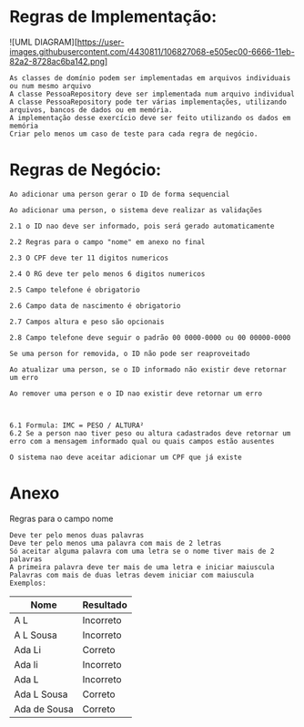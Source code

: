# Regras de Implementação:

![UML DIAGRAM][https://user-images.githubusercontent.com/4430811/106827068-e505ec00-6666-11eb-82a2-8728ac6ba142.png]

    As classes de domínio podem ser implementadas em arquivos individuais ou num mesmo arquivo
    A classe PessoaRepository deve ser implementada num arquivo individual
    A classe PessoaRepository pode ter várias implementações, utilizando arquivos, bancos de dados ou em memória.
    A implementação desse exercício deve ser feito utilizando os dados em memória
    Criar pelo menos um caso de teste para cada regra de negócio.

# Regras de Negócio:

    Ao adicionar uma person gerar o ID de forma sequencial

    Ao adicionar uma person, o sistema deve realizar as validações

    2.1 o ID nao deve ser informado, pois será gerado automaticamente

    2.2 Regras para o campo "nome" em anexo no final

    2.3 O CPF deve ter 11 digitos numericos

    2.4 O RG deve ter pelo menos 6 digitos numericos

    2.5 Campo telefone é obrigatorio

    2.6 Campo data de nascimento é obrigatorio

    2.7 Campos altura e peso são opcionais

    2.8 Campo telefone deve seguir o padrão 00 0000-0000 ou 00 00000-0000

    Se uma person for removida, o ID não pode ser reaproveitado

    Ao atualizar uma person, se o ID informado não existir deve retornar um erro

    Ao remover uma person e o ID nao existir deve retornar um erro

    

    6.1 Formula: IMC = PESO / ALTURA²
    6.2 Se a person nao tiver peso ou altura cadastrados deve retornar um erro com a mensagem informado qual ou quais campos estão ausentes

    O sistema nao deve aceitar adicionar um CPF que já existe

# Anexo

Regras para o campo nome

    Deve ter pelo menos duas palavras
    Deve ter pelo menos uma palavra com mais de 2 letras
    Só aceitar alguma palavra com uma letra se o nome tiver mais de 2 palavras
    A primeira palavra deve ter mais de uma letra e iniciar maiuscula
    Palavras com mais de duas letras devem iniciar com maiuscula
    Exemplos:

Nome | Resultado
--- | ---
A L | Incorreto
A L Sousa |    Incorreto
Ada Li |    Correto
Ada li |    Incorreto
Ada L |    Incorreto
Ada L Sousa |    Correto
Ada de Sousa |    Correto  